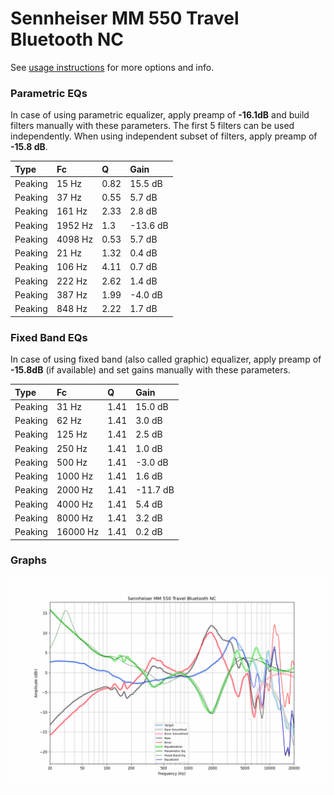 # Sennheiser MM 550 Travel Bluetooth NC
See [usage instructions](https://github.com/jaakkopasanen/AutoEq#usage) for more options and info.

### Parametric EQs
In case of using parametric equalizer, apply preamp of **-16.1dB** and build filters manually
with these parameters. The first 5 filters can be used independently.
When using independent subset of filters, apply preamp of **-15.8 dB**.

| Type    | Fc      |    Q | Gain     |
|:--------|:--------|:-----|:---------|
| Peaking | 15 Hz   | 0.82 | 15.5 dB  |
| Peaking | 37 Hz   | 0.55 | 5.7 dB   |
| Peaking | 161 Hz  | 2.33 | 2.8 dB   |
| Peaking | 1952 Hz | 1.3  | -13.6 dB |
| Peaking | 4098 Hz | 0.53 | 5.7 dB   |
| Peaking | 21 Hz   | 1.32 | 0.4 dB   |
| Peaking | 106 Hz  | 4.11 | 0.7 dB   |
| Peaking | 222 Hz  | 2.62 | 1.4 dB   |
| Peaking | 387 Hz  | 1.99 | -4.0 dB  |
| Peaking | 848 Hz  | 2.22 | 1.7 dB   |

### Fixed Band EQs
In case of using fixed band (also called graphic) equalizer, apply preamp of **-15.8dB**
(if available) and set gains manually with these parameters.

| Type    | Fc       |    Q | Gain     |
|:--------|:---------|:-----|:---------|
| Peaking | 31 Hz    | 1.41 | 15.0 dB  |
| Peaking | 62 Hz    | 1.41 | 3.0 dB   |
| Peaking | 125 Hz   | 1.41 | 2.5 dB   |
| Peaking | 250 Hz   | 1.41 | 1.0 dB   |
| Peaking | 500 Hz   | 1.41 | -3.0 dB  |
| Peaking | 1000 Hz  | 1.41 | 1.6 dB   |
| Peaking | 2000 Hz  | 1.41 | -11.7 dB |
| Peaking | 4000 Hz  | 1.41 | 5.4 dB   |
| Peaking | 8000 Hz  | 1.41 | 3.2 dB   |
| Peaking | 16000 Hz | 1.41 | 0.2 dB   |

### Graphs
![](./Sennheiser%20MM%20550%20Travel%20Bluetooth%20NC.png)